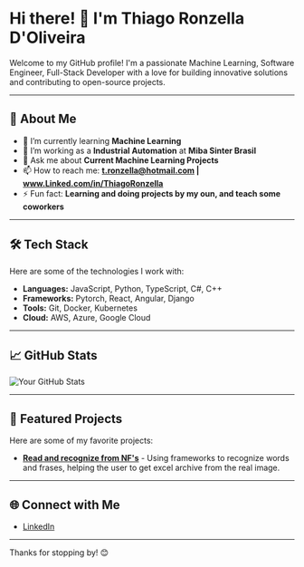 # Hi there! 👋 I'm Thiago Ronzella D'Oliveira

Welcome to my GitHub profile! I'm a passionate Machine Learning, Software Engineer, Full-Stack Developer with a love for building innovative solutions and contributing to open-source projects.

---

## 🚀 About Me

- 🌱 I’m currently learning **Machine Learning**
- 💼 I’m working as a **Industrial Automation** at **Miba Sinter Brasil**
- 💬 Ask me about **Current Machine Learning Projects**
- 📫 How to reach me: **t.ronzella@hotmail.com | www.Linked.com/in/ThiagoRonzella**
- ⚡ Fun fact: **Learning and doing projects by my oun, and teach some coworkers**

---

## 🛠️ Tech Stack

Here are some of the technologies I work with:

- **Languages:** JavaScript, Python, TypeScript, C#, C++
- **Frameworks:**  Pytorch, React, Angular, Django
- **Tools:**  Git, Docker, Kubernetes
- **Cloud:**  AWS, Azure, Google Cloud

---

## 📈 GitHub Stats

![Your GitHub Stats](https://github-readme-stats.vercel.app/api?username=thiagoron&show_icons=true&theme=radical)

---

## 🌟 Featured Projects

Here are some of my favorite projects:

- [**Read and recognize from NF's**](https://github.com/thiagoron/Leitura-e-reconhecimento-de-nota-fiscal-fisica.git) - Using frameworks to recognize words and frases, helping the user to get excel archive from the real image.

---

## 🌐 Connect with Me

- [LinkedIn](www.Linked.com/in/ThiagoRonzella)
---

Thanks for stopping by! 😊
